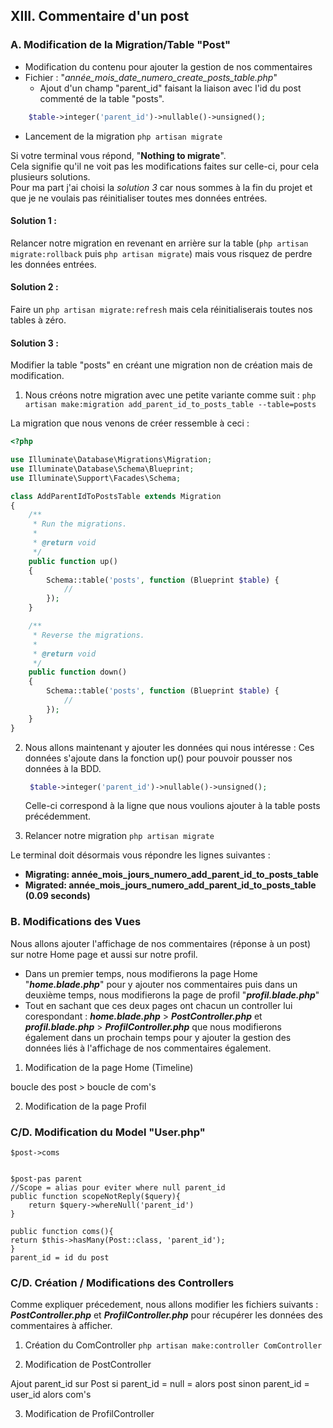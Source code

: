 ## XIII. Commentaire d'un post

### A. Modification de la Migration/Table "Post"

-   Modification du contenu pour ajouter la gestion de nos commentaires
-   Fichier :  "*année_mois_date_numero_create_posts_table.php*"
    -   Ajout d'un champ "parent_id" faisant la liaison avec l'id du post commenté de la table "posts".

```php
    $table->integer('parent_id')->nullable()->unsigned();
```

-   Lancement de la migration
`php artisan migrate`

Si votre terminal vous répond, "**Nothing to migrate**".<br>
Cela signifie qu'il ne voit pas les modifications faites sur celle-ci, pour cela plusieurs solutions.<br>
Pour ma part j'ai choisi la *solution 3* car nous sommes à la fin du projet et que je ne voulais pas réinitialiser toutes mes données entrées.

#### Solution 1 : 
Relancer notre migration en revenant en arrière sur la table (`php artisan migrate:rollback` puis `php artisan migrate`) mais vous risquez de perdre les données entrées.

#### Solution 2 : 
Faire un `php artisan migrate:refresh` mais cela réinitialiserais toutes nos tables à zéro.

#### Solution 3 : 
Modifier la table "posts" en créant une migration non de création mais de modification.
1. Nous créons notre migration avec une petite variante comme suit :
   `php artisan make:migration add_parent_id_to_posts_table --table=posts`

La migration que nous venons de créer ressemble à ceci :

```php
<?php

use Illuminate\Database\Migrations\Migration;
use Illuminate\Database\Schema\Blueprint;
use Illuminate\Support\Facades\Schema;

class AddParentIdToPostsTable extends Migration
{
    /**
     * Run the migrations.
     *
     * @return void
     */
    public function up()
    {
        Schema::table('posts', function (Blueprint $table) {
            //
        });
    }

    /**
     * Reverse the migrations.
     *
     * @return void
     */
    public function down()
    {
        Schema::table('posts', function (Blueprint $table) {
            //
        });
    }
}
```

2. Nous allons maintenant y ajouter les données qui nous intéresse :
   Ces données s'ajoute dans la fonction up() pour pouvoir pousser nos données à la BDD.
   ```php
    $table->integer('parent_id')->nullable()->unsigned();
    ```
    Celle-ci correspond à la ligne que nous voulions ajouter à la table posts précédemment.

3. Relancer notre migration
`php artisan migrate`

Le terminal doit désormais vous répondre les lignes suivantes :
- **Migrating: année_mois_jours_numero_add_parent_id_to_posts_table**
- **Migrated:  année_mois_jours_numero_add_parent_id_to_posts_table (0.09 seconds)**

### B. Modifications des Vues

Nous allons ajouter l'affichage de nos commentaires (réponse à un post) sur notre Home page et aussi sur notre profil.
- Dans un premier temps, nous modifierons la page Home "***home.blade.php***" pour y ajouter nos commentaires puis dans un deuxième temps, nous modifierons la page de profil "***profil.blade.php***"
- Tout en sachant que ces deux pages ont chacun un controller lui corespondant : ***home.blade.php*** > ***PostController.php*** et ***profil.blade.php*** > ***ProfilController.php*** que nous modifierons également dans un prochain temps pour y ajouter la gestion des données liés à l'affichage de nos commentaires également.

1. Modification de la page Home (Timeline)

boucle des post
    > boucle de com's

2. Modification de la page Profil
### C/D. Modification du Model "User.php"

    $post->coms


    $post-pas parent
    //Scope = alias pour eviter where null parent_id
    public function scopeNotReply($query){
        return $query->whereNull('parent_id')
    }

    public function coms(){
    return $this->hasMany(Post::class, 'parent_id');
    }
    parent_id = id du post

### C/D. Création / Modifications des Controllers
Comme expliquer précedement, nous allons modifier les fichiers suivants :  ***PostController.php*** et  ***ProfilController.php*** pour récupérer les données des commentaires à afficher.
1. Création du ComController
   `php artisan make:controller ComController`
   
2. Modification de PostController

Ajout parent_id sur Post
si parent_id = null = alors post 
sinon parent_id = user_id alors com's

3. Modification de ProfilController






